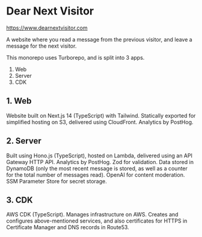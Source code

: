 # Dear Next Visitor

https://www.dearnextvisitor.com

A website where you read a message from the previous visitor,
and leave a message for the next visitor.

This monorepo uses Turborepo, and is split into 3 apps.
1. Web
2. Server
3. CDK

## 1. Web
Website built on Next.js 14 (TypeScript) with Tailwind. Statically exported for
simplified hosting on S3, delivered using CloudFront. Analytics by PostHog.

## 2. Server
Built using Hono.js (TypeScript), hosted on Lambda, delivered using an API Gateway HTTP API.
Analytics by PostHog. Zod for validation. Data stored in DynamoDB (only the most 
recent message is stored, as well as a counter for the total number of messages read). 
OpenAI for content moderation. SSM Parameter Store for secret storage.

## 3. CDK
AWS CDK (TypeScript). Manages infrastructure on AWS. Creates and configures above-mentioned 
services, and also certificates for HTTPS in Certificate Manager and DNS records in Route53.
